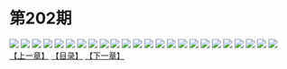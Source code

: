 # 第202期
![](https://mao.mhtupian.com/uploads/img/7563/139763/001.jpg)
![](https://mao.mhtupian.com/uploads/img/7563/139763/002.jpg)
![](https://mao.mhtupian.com/uploads/img/7563/139763/003.jpg)
![](https://mao.mhtupian.com/uploads/img/7563/139763/004.jpg)
![](https://mao.mhtupian.com/uploads/img/7563/139763/005.jpg)
![](https://mao.mhtupian.com/uploads/img/7563/139763/006.jpg)
![](https://mao.mhtupian.com/uploads/img/7563/139763/007.jpg)
![](https://mao.mhtupian.com/uploads/img/7563/139763/008.jpg)
![](https://mao.mhtupian.com/uploads/img/7563/139763/009.jpg)
![](https://mao.mhtupian.com/uploads/img/7563/139763/010.jpg)
![](https://mao.mhtupian.com/uploads/img/7563/139763/011.jpg)
![](https://mao.mhtupian.com/uploads/img/7563/139763/012.jpg)
![](https://mao.mhtupian.com/uploads/img/7563/139763/013.jpg)
![](https://mao.mhtupian.com/uploads/img/7563/139763/014.jpg)
![](https://mao.mhtupian.com/uploads/img/7563/139763/015.jpg)
![](https://mao.mhtupian.com/uploads/img/7563/139763/016.jpg)
![](https://mao.mhtupian.com/uploads/img/7563/139763/017.jpg)
![](https://mao.mhtupian.com/uploads/img/7563/139763/018.jpg)
![](https://mao.mhtupian.com/uploads/img/7563/139763/019.jpg)
![](https://mao.mhtupian.com/uploads/img/7563/139763/020.jpg)
![](https://mao.mhtupian.com/uploads/img/7563/139763/021.jpg)
![](https://mao.mhtupian.com/uploads/img/7563/139763/022.jpg)
![](https://mao.mhtupian.com/uploads/img/7563/139763/023.jpg)
![](https://mao.mhtupian.com/uploads/img/7563/139763/024.jpg)
[【上一章】](./80.md)
[【目录】](./README.md)
[【下一章】](./82.md)
